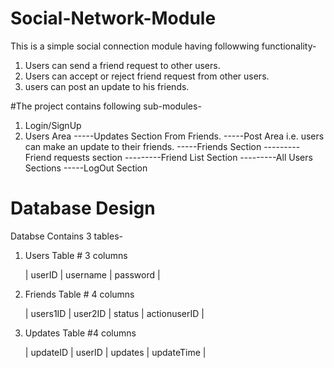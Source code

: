 # Social-Network-Module
This is a simple social connection module having followwing functionality-

1. Users can send a friend request to other users.
2. Users can accept or reject friend request from other users.
3. users can post an update to his friends.


#The project contains following sub-modules-
1. Login/SignUp
2. Users Area
  -----Updates Section From Friends.
  -----Post Area i.e. users can make an update to their friends.
  -----Friends Section
  ---------Friend requests section
  ---------Friend List Section
  ---------All Users Sections
  -----LogOut Section
  
# Database Design

Databse Contains 3 tables-
1. Users Table    # 3 columns
    
    |  userID  |  username  |  password  |
    
2. Friends Table  # 4 columns

    | users1ID | user2ID   |   status    |   actionuserID  |
    
3. Updates Table  #4 columns

    | updateID | userID    | updates   | updateTime  |    
    

